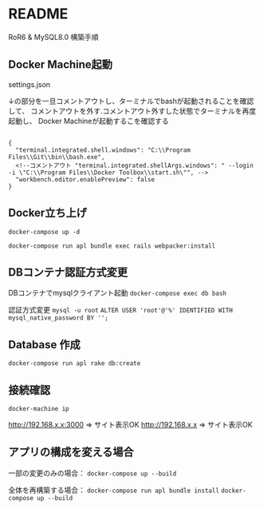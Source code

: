 # README

RoR6 & MySQL8.0 構築手順

## Docker Machine起動

settings.json

↓の部分を一旦コメントアウトし、ターミナルでbashが起動されることを確認して、
コメントアウトを外す.コメントアウト外すした状態でターミナルを再度起動し、
Docker Machineが起動するこを確認する

```

{
  "terminal.integrated.shell.windows": "C:\\Program Files\\Git\\bin\\bash.exe",
  <!--コメントアウト "terminal.integrated.shellArgs.windows": " --login -i \"C:\\Program Files\\Docker Toolbox\\start.sh\"", -->
  "workbench.editor.enablePreview": false
}

```

## Docker立ち上げ

`docker-compose up -d`

`docker-compose run apl bundle exec rails webpacker:install`

## DBコンテナ認証方式変更

DBコンテナでmysqlクライアント起動
`docker-compose exec db bash`

認証方式変更
`mysql -u root`
`ALTER USER 'root'@'%' IDENTIFIED WITH mysql_native_password BY '';`

## Database 作成

`docker-compose run apl rake db:create`

## 接続確認

`docker-machine ip`

http://192.168.x.x:3000 ⇒ サイト表示OK
http://192.168.x.x ⇒ サイト表示OK

## アプリの構成を変える場合

一部の変更のみの場合：
`docker-compose up --build`

全体を再構築する場合：
`docker-compose run apl bundle install`
`docker-compose up --build`
